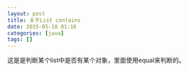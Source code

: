 ```yaml
---
layout: post
title: 关于List contains
date: 2015-05-10 01:16
categories: [java]
tags: []
---
```

这是是判断某个list中是否有某个对象，里面使用equal来判断的。


